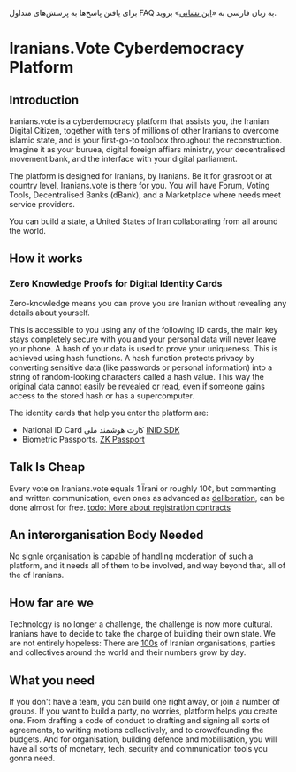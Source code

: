 برای یافتن پاسخ‌ها به پرسش‌های متداول FAQ به زبان فارسی به «[این نشانی](https://docs.google.com/document/d/1SW8dw1uZZFK6v5-WNcPyxZtNa08HL_RZ7VfLVNgAa9w/edit?usp=sharing)» بروید.

# Iranians.Vote Cyberdemocracy Platform

## Introduction
Iranians.vote is a cyberdemocracy platform that assists you, the Iranian Digital Citizen, together with tens of millions of other Iranians to overcome islamic state, and is your first-go-to toolbox throughout the reconstruction. Imagine it as your buruea, digital foreign affiars ministry, your decentralised movement bank, and the interface with your digital parliament.


The platform is designed for Iranians, by Iranians. Be it for grasroot or at country level, Iranians.vote is there for you.
You will have Forum, Voting Tools, Decentralised Banks (dBank), and a Marketplace where needs meet service providers.

You can build a state, a United States of Iran collaborating from all around the world.

## How it works
### Zero Knowledge Proofs for Digital Identity Cards
Zero-knowledge means you can prove you are Iranian without revealing any details about yourself. 

This is accessible to you using any of the following ID cards, the main key stays completely secure with you and your personal data will never leave your phone.
A hash of your data is used to prove your uniqueness. This is achieved using hash functions. A hash function protects privacy by converting sensitive data (like passwords or personal information) into a string of random-looking characters called a hash value. This way the original data cannot easily be revealed or read, even if someone gains access to the stored hash or has a supercomputer.

The identity cards that help you enter the platform are: 
- National ID Card کارت هوشمند ملی [INID SDK](https://github.com/Iranians-Vote-Digital-Democracy/INIDOSDK)
- Biometric Passports. [ZK Passport](https://github.com/rarimo/#zk-passport)

## Talk Is Cheap
Every vote on Iranians.vote equals 1 Ïrani or roughly 10¢, but commenting and written communication, even ones as advanced as [deliberation](https://deliberation.stanford.edu/), can be done almost for free. [todo: More about registration contracts]()


## An interorganisation Body Needed
No signle organisation is capable of handling moderation of such a platform, and it needs all of them to be involved, and way beyond that, all of the of Iranians.

## How far are we
Technology is no longer a challenge, the challenge is now more cultural. Iranians have to decide to take the charge of building their own state. We are not entirely hopeless: There are [100s](https://github.com/Atlasiran/Atlas-website/issues/29#issuecomment-2557870664) of Iranian organisations, parties and collectives around the world and their numbers grow by day.

## What you need
If you don't have a team, you can build one right away, or join a number of groups. If you want to build a party, no worries, platform helps you create one. From drafting a code of conduct to drafting and signing all sorts of agreements, to writing motions collectively, and to crowdfounding the budgets. And for organisation, building defence and mobilisation, you will have all sorts of monetary, tech, security and communication tools you gonna need. 








